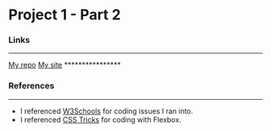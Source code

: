 # Project 1 - Part 2

### Links
---
[My repo](https://github.com/liveoutloud/pr_1-part-2_boone-janetta)
[My site](https://) ****************

### References
---
- I referenced [W3Schools](https://www.w3schools.com/) for coding issues I ran into.
- I referenced [CSS Tricks](https://css-tricks.com/snippets/css/a-guide-to-flexbox/) for coding with Flexbox.
